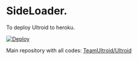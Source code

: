 # SideLoader.

To deploy Ultroid to heroku.

[![Deploy](https://www.herokucdn.com/deploy/button.svg)](https://dashboard.heroku.com/new?template=https%3A%2F%2Fgithub.com%2FTeamIndianUserBot%2Fultroidherokulink2)

Main repository with all codes: [TeamUltroid/Ultroid](https://github.com/TeamUltroid/Ultroid)
